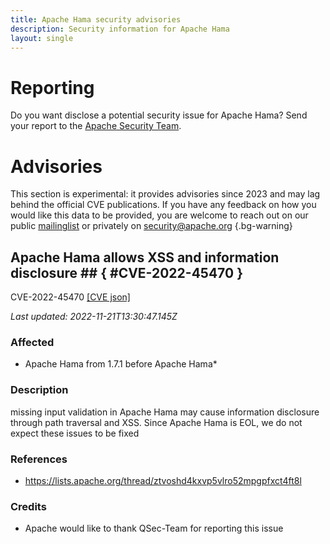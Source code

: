 ```yaml
---
title: Apache Hama security advisories
description: Security information for Apache Hama
layout: single
---
```


# Reporting

Do you want disclose a potential security issue for Apache Hama? Send your report to the [Apache Security Team](mailto:security@apache.org).

# Advisories

This section is experimental: it provides advisories since 2023 and may lag behind the official CVE publications. If you have any feedback on how you would like this data to be provided, you are welcome to reach out on our public [mailinglist](/mailinglist) or privately on [security@apache.org](mailto:security@apache.org)
{.bg-warning}

## Apache Hama allows XSS and information disclosure ## { #CVE-2022-45470 }

CVE-2022-45470 [\[CVE json\]](./CVE-2022-45470.cve.json)

_Last updated: 2022-11-21T13:30:47.145Z_

### Affected

* Apache Hama from 1.7.1 before Apache Hama*


### Description

missing input validation in Apache Hama may cause information disclosure through path traversal and XSS. Since Apache Hama is EOL, we do not expect these issues to be fixed

### References
* https://lists.apache.org/thread/ztvoshd4kxvp5vlro52mpgpfxct4ft8l


### Credits
* Apache would like to thank QSec-Team for reporting this issue
